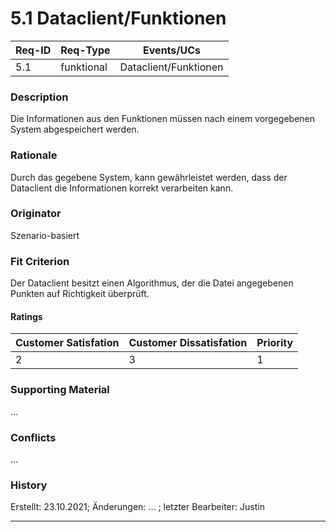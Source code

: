 # 5.1 Dataclient/Funktionen

| Req-ID | Req-Type | Events/UCs              |
|--------|----------|-------------------------|
| 5.1    | funktional | Dataclient/Funktionen |

### Description
Die Informationen aus den Funktionen müssen nach einem vorgegebenen System abgespeichert werden.

### Rationale
Durch das gegebene System, kann gewährleistet werden, dass der Dataclient die Informationen korrekt verarbeiten kann.

### Originator
Szenario-basiert

### Fit Criterion
Der Dataclient besitzt einen Algorithmus, der die Datei angegebenen Punkten auf Richtigkeit überprüft.

#### Ratings
| Customer Satisfation | Customer Dissatisfation | Priority |
|----------------------|-------------------------|----------|
| 2                    | 3                       | 1        |

### Supporting Material
...

### Conflicts
...

### History
Erstellt: 23.10.2021; Änderungen: ... ; letzter Bearbeiter: Justin

---
